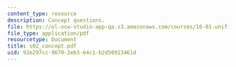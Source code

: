 ```yaml
---
content_type: resource
description: Concept questions.
file: https://ol-ocw-studio-app-qa.s3.amazonaws.com/courses/16-01-unified-engineering-i-ii-iii-iv-fall-2005-spring-2006/92e297cc96702eb364c1b2d50913461d_s02_concept.pdf
file_type: application/pdf
resourcetype: Document
title: s02_concept.pdf
uid: 92e297cc-9670-2eb3-64c1-b2d50913461d
---
```

